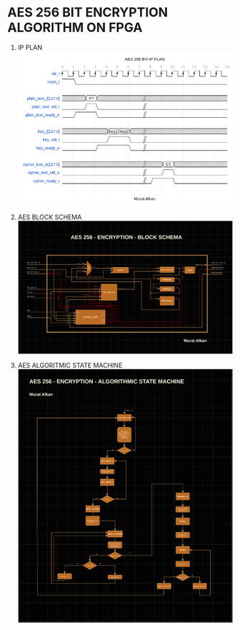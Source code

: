 # AES 256 BIT ENCRYPTION ALGORITHM ON FPGA

1. IP PLAN   
![2](https://github.com/1muratalkan/AES256bit/blob/main/aes_encrypt_256/Images/AES256_IP_PLAN.png)

2. AES BLOCK SCHEMA
![2](https://github.com/1muratalkan/AES256bit/blob/main/aes_encrypt_256/Images/aes_encryption_block_schema_murat_alkan.png)

3. AES ALGORITMIC STATE MACHINE
![2](https://github.com/1muratalkan/AES256bit/blob/main/aes_encrypt_256/Images/aes_encryption_asm_murat_alkan.png)

   
